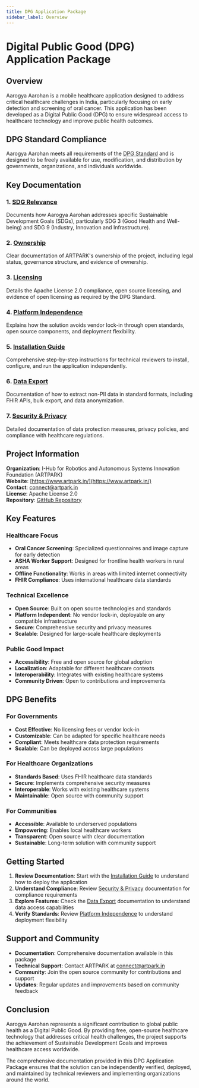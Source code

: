 ```yaml
---
title: DPG Application Package
sidebar_label: Overview
---
```


# Digital Public Good (DPG) Application Package

## Overview

Aarogya Aarohan is a mobile healthcare application designed to address critical healthcare challenges in India, particularly focusing on early detection and screening of oral cancer. This application has been developed as a Digital Public Good (DPG) to ensure widespread access to healthcare technology and improve public health outcomes.

## DPG Standard Compliance

Aarogya Aarohan meets all requirements of the [DPG Standard](https://www.digitalpublicgoods.net/submission-guide) and is designed to be freely available for use, modification, and distribution by governments, organizations, and individuals worldwide.

## Key Documentation

### 1. [SDG Relevance](./sdg-relevance.md)
Documents how Aarogya Aarohan addresses specific Sustainable Development Goals (SDGs), particularly SDG 3 (Good Health and Well-being) and SDG 9 (Industry, Innovation and Infrastructure).

### 2. [Ownership](./ownership.md)
Clear documentation of ARTPARK's ownership of the project, including legal status, governance structure, and evidence of ownership.

### 3. [Licensing](./licensing.md)
Details the Apache License 2.0 compliance, open source licensing, and evidence of open licensing as required by the DPG Standard.

### 4. [Platform Independence](./platform-independence.md)
Explains how the solution avoids vendor lock-in through open standards, open source components, and deployment flexibility.

### 5. [Installation Guide](./installation-guide.md)
Comprehensive step-by-step instructions for technical reviewers to install, configure, and run the application independently.

### 6. [Data Export](./data-export.md)
Documentation of how to extract non-PII data in standard formats, including FHIR APIs, bulk export, and data anonymization.

### 7. [Security & Privacy](./security-privacy.md)
Detailed documentation of data protection measures, privacy policies, and compliance with healthcare regulations.

## Project Information

**Organization**: I-Hub for Robotics and Autonomous Systems Innovation Foundation (ARTPARK)  
**Website**: [https://www.artpark.in/](https://www.artpark.in/)  
**Contact**: connect@artpark.in  
**License**: Apache License 2.0  
**Repository**: [GitHub Repository](https://github.com/artpark/aarogya-aarohan)

## Key Features

### Healthcare Focus
- **Oral Cancer Screening**: Specialized questionnaires and image capture for early detection
- **ASHA Worker Support**: Designed for frontline health workers in rural areas
- **Offline Functionality**: Works in areas with limited internet connectivity
- **FHIR Compliance**: Uses international healthcare data standards

### Technical Excellence
- **Open Source**: Built on open source technologies and standards
- **Platform Independent**: No vendor lock-in, deployable on any compatible infrastructure
- **Secure**: Comprehensive security and privacy measures
- **Scalable**: Designed for large-scale healthcare deployments

### Public Good Impact
- **Accessibility**: Free and open source for global adoption
- **Localization**: Adaptable for different healthcare contexts
- **Interoperability**: Integrates with existing healthcare systems
- **Community Driven**: Open to contributions and improvements

## DPG Benefits

### For Governments
- **Cost Effective**: No licensing fees or vendor lock-in
- **Customizable**: Can be adapted for specific healthcare needs
- **Compliant**: Meets healthcare data protection requirements
- **Scalable**: Can be deployed across large populations

### For Healthcare Organizations
- **Standards Based**: Uses FHIR healthcare data standards
- **Secure**: Implements comprehensive security measures
- **Interoperable**: Works with existing healthcare systems
- **Maintainable**: Open source with community support

### For Communities
- **Accessible**: Available to underserved populations
- **Empowering**: Enables local healthcare workers
- **Transparent**: Open source with clear documentation
- **Sustainable**: Long-term solution with community support

## Getting Started

1. **Review Documentation**: Start with the [Installation Guide](./installation-guide.md) to understand how to deploy the application
2. **Understand Compliance**: Review [Security & Privacy](./security-privacy.md) documentation for compliance requirements
3. **Explore Features**: Check the [Data Export](./data-export.md) documentation to understand data access capabilities
4. **Verify Standards**: Review [Platform Independence](./platform-independence.md) to understand deployment flexibility

## Support and Community

- **Documentation**: Comprehensive documentation available in this package
- **Technical Support**: Contact ARTPARK at connect@artpark.in
- **Community**: Join the open source community for contributions and support
- **Updates**: Regular updates and improvements based on community feedback

## Conclusion

Aarogya Aarohan represents a significant contribution to global public health as a Digital Public Good. By providing free, open-source healthcare technology that addresses critical health challenges, the project supports the achievement of Sustainable Development Goals and improves healthcare access worldwide.

The comprehensive documentation provided in this DPG Application Package ensures that the solution can be independently verified, deployed, and maintained by technical reviewers and implementing organizations around the world. 